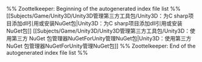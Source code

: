 %% Zoottelkeeper: Beginning of the autogenerated index file list  %%
 [[Subjects/Game/Unity3D/Unity3D管理第三方工具包/Unity3D：为C sharp项目添加dll引用或安装NuGet包|Unity3D：为C sharp项目添加dll引用或安装NuGet包]]
 [[Subjects/Game/Unity3D/Unity3D管理第三方工具包/Unity3D：使用第三方 NuGet 包管理器NuGetForUnity管理NuGet包|Unity3D：使用第三方 NuGet 包管理器NuGetForUnity管理NuGet包]]
%% Zoottelkeeper: End of the autogenerated index file list  %%
